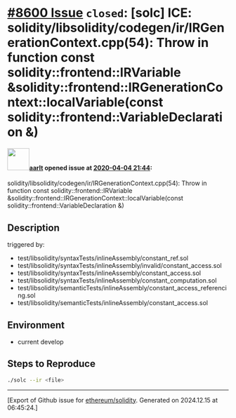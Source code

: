# [\#8600 Issue](https://github.com/ethereum/solidity/issues/8600) `closed`: [solc] ICE: solidity/libsolidity/codegen/ir/IRGenerationContext.cpp(54): Throw in function const solidity::frontend::IRVariable &solidity::frontend::IRGenerationContext::localVariable(const solidity::frontend::VariableDeclaration &)

#### <img src="https://avatars.githubusercontent.com/u/5008794?u=aa5f725afdad81154a79cd5ab6be9340b08da4a9&v=4" width="50">[aarlt](https://github.com/aarlt) opened issue at [2020-04-04 21:44](https://github.com/ethereum/solidity/issues/8600):

solidity/libsolidity/codegen/ir/IRGenerationContext.cpp(54): Throw in function const solidity::frontend::IRVariable &solidity::frontend::IRGenerationContext::localVariable(const solidity::frontend::VariableDeclaration &)

## Description

triggered by:
- test/libsolidity/syntaxTests/inlineAssembly/constant_ref.sol
- test/libsolidity/syntaxTests/inlineAssembly/invalid/constant_access.sol
- test/libsolidity/syntaxTests/inlineAssembly/constant_access.sol
- test/libsolidity/syntaxTests/inlineAssembly/constant_computation.sol
- test/libsolidity/semanticTests/inlineAssembly/constant_access_referencing.sol
- test/libsolidity/semanticTests/inlineAssembly/constant_access.sol


## Environment

- current develop

## Steps to Reproduce

```sh
./solc --ir <file>
```





-------------------------------------------------------------------------------



[Export of Github issue for [ethereum/solidity](https://github.com/ethereum/solidity). Generated on 2024.12.15 at 06:45:24.]
